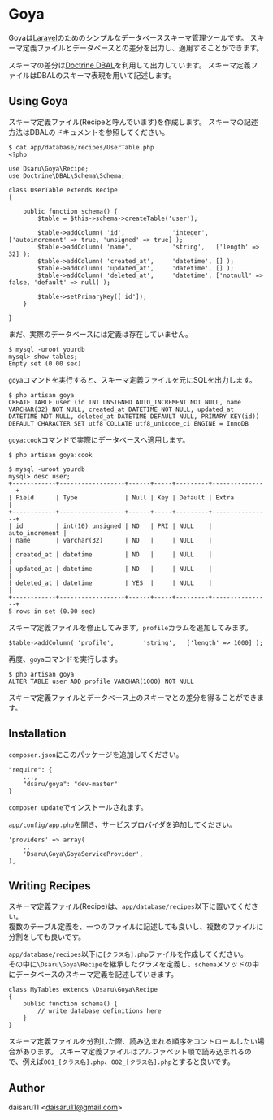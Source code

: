 # Goya #

Goyaは[Laravel](http://laravel.com/)のためのシンプルなデータベーススキーマ管理ツールです。
スキーマ定義ファイルとデータベースとの差分を出力し、適用することができます。

スキーマの差分は[Doctrine DBAL](http://www.doctrine-project.org/projects/dbal.html)を利用して出力しています。
スキーマ定義ファイルはDBALのスキーマ表現を用いて記述します。

## Using Goya ##

スキーマ定義ファイル(Recipeと呼んでいます)を作成します。
スキーマの記述方法はDBALのドキュメントを参照してください。

	$ cat app/database/recipes/UserTable.php                                                                                                                               	<?php
	
	use Dsaru\Goya\Recipe;
	use Doctrine\DBAL\Schema\Schema;
	
	class UserTable extends Recipe
	{
	
		public function schema() {
			$table = $this->schema->createTable('user');
	
			$table->addColumn( 'id',             'integer',  ['autoincrement' => true, 'unsigned' => true] );
			$table->addColumn( 'name',           'string',   ['length' => 32] );
			$table->addColumn( 'created_at',     'datetime', [] );
			$table->addColumn( 'updated_at',     'datetime', [] );
			$table->addColumn( 'deleted_at',     'datetime', ['notnull' => false, 'default' => null] );
	
			$table->setPrimaryKey(['id']);
		}
	
	}
	
まだ、実際のデータベースには定義は存在していません。

	$ mysql -uroot yourdb 
	mysql> show tables;
	Empty set (0.00 sec)
	
`goya`コマンドを実行すると、スキーマ定義ファイルを元にSQLを出力します。

	$ php artisan goya                                                                                                                                                          	CREATE TABLE user (id INT UNSIGNED AUTO_INCREMENT NOT NULL, name VARCHAR(32) NOT NULL, created_at DATETIME NOT NULL, updated_at DATETIME NOT NULL, deleted_at DATETIME DEFAULT NULL, PRIMARY KEY(id)) DEFAULT CHARACTER SET utf8 COLLATE utf8_unicode_ci ENGINE = InnoDB

`goya:cook`コマンドで実際にデータベースへ適用します。

	$ php artisan goya:cook

	$ mysql -uroot yourdb 
	mysql> desc user;
	+------------+------------------+------+-----+---------+----------------+
	| Field      | Type             | Null | Key | Default | Extra          |
	+------------+------------------+------+-----+---------+----------------+
	| id         | int(10) unsigned | NO   | PRI | NULL    | auto_increment |
	| name       | varchar(32)      | NO   |     | NULL    |                |
	| created_at | datetime         | NO   |     | NULL    |                |
	| updated_at | datetime         | NO   |     | NULL    |                |
	| deleted_at | datetime         | YES  |     | NULL    |                |
	+------------+------------------+------+-----+---------+----------------+
	5 rows in set (0.00 sec)
	

スキーマ定義ファイルを修正してみます。`profile`カラムを追加してみます。


	$table->addColumn( 'profile',        'string',   ['length' => 1000] );

再度、`goya`コマンドを実行します。

	$ php artisan goya
	ALTER TABLE user ADD profile VARCHAR(1000) NOT NULL
	
スキーマ定義ファイルとデータベース上のスキーマとの差分を得ることができます。

## Installation ##

`composer.json`にこのパッケージを追加してください。

    "require": {
        ...,
        "dsaru/goya": "dev-master"
    }
    
`composer update`でインストールされます。

`app/config/app.php`を開き、サービスプロバイダを追加してください。  
	
	'providers' => array(
	 	..
		'Dsaru\Goya\GoyaServiceProvider', 
	),


## Writing Recipes ##

スキーマ定義ファイル(Recipe)は、`app/database/recipes`以下に置いてください。  
複数のテーブル定義を、一つのファイルに記述しても良いし、複数のファイルに分割をしても良いです。

`app/database/recipes`以下に`[クラス名].php`ファイルを作成してください。  
その中に`\Dsaru\Goya\Recipe`を継承したクラスを定義し、`schema`メソッドの中にデータベースのスキーマ定義を記述していきます。


	class MyTables extends \Dsaru\Goya\Recipe
	{
		public function schema() {
			// write database definitions here
		}
	}
	

スキーマ定義ファイルを分割した際、読み込まれる順序をコントロールしたい場合があります。
スキーマ定義ファイルはアルファベット順で読み込まれるので、例えば`001_[クラス名].php`、`002_[クラス名].php`とすると良いです。

## Author ##

daisaru11 <<daisaru11@gmail.com>>
